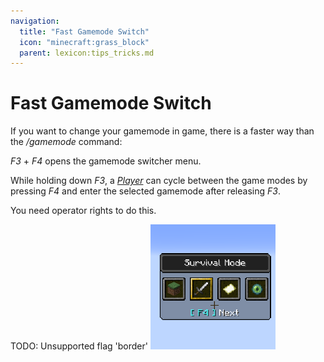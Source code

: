 ```yaml
---
navigation:
  title: "Fast Gamemode Switch"
  icon: "minecraft:grass_block"
  parent: lexicon:tips_tricks.md
---
```


# Fast Gamemode Switch

If you want to change your gamemode in game, there is a faster way than the */gamemode* command: 

*F3* + *F4* opens the gamemode switcher menu. 

While holding down *F3*, a [*Player*](../creatures/human-player.md) can cycle between the game modes by pressing *F4* and enter the selected gamemode after releasing *F3*.

You need operator rights to do this.

TODO: Unsupported flag 'border'
![](gamemode_switch.png)

